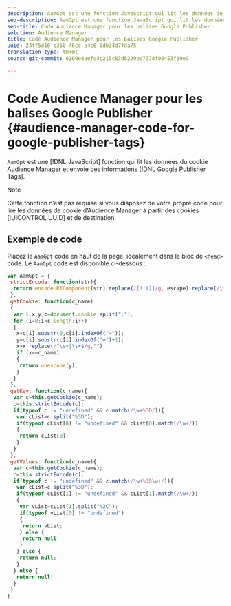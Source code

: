 ```yaml
---
description: AamGpt est une fonction JavaScript qui lit les données de cookie Audience Manager et envoie ces informations aux balises Google Publisher.
seo-description: AamGpt est une fonction JavaScript qui lit les données de cookie Audience Manager et envoie ces informations aux balises Google Publisher.
seo-title: Code Audience Manager pour les balises Google Publisher
solution: Audience Manager
title: Code Audience Manager pour les balises Google Publisher
uuid: 24ff5d16-b360-46cc-a4c6-6db34d7fda75
translation-type: tm+mt
source-git-commit: 6169e8aefc4c215c83d6229be7378f90453f19e9

---
```



# Code Audience Manager pour les balises Google Publisher {#audience-manager-code-for-google-publisher-tags}

`AamGpt` est une [!DNL JavaScript] fonction qui lit les données du cookie Audience Manager et envoie ces informations [!DNL Google Publisher Tags].

>[!NOTE]
>
>Cette fonction n’est pas requise si vous disposez de votre propre code pour lire les données de cookie d’Audience Manager à partir des cookies [!UICONTROL UUID] et de destination.

## Exemple de code

Placez le `AamGpt` code en haut de la page, idéalement dans le bloc de `<head>` code. Le `AamGpt` code est disponible ci-dessous :

```js
var AamGpt = {  
 strictEncode: function(str){ 
  return encodeURIComponent(str).replace(/[!'()]/g, escape).replace(/\*/g, "%2A"); 
 }, 
 getCookie: function(c_name) 
 { 
  var i,x,y,c=document.cookie.split(";"); 
  for (i=0;i<c.length;i++) 
  { 
   x=c[i].substr(0,c[i].indexOf("=")); 
   y=c[i].substr(c[i].indexOf("=")+1); 
   x=x.replace(/^\s+|\s+$/g,""); 
   if (x==c_name) 
   { 
    return unescape(y); 
   } 
  } 
 }, 
 getKey: function(c_name){ 
  var c=this.getCookie(c_name); 
  c=this.strictEncode(c); 
  if(typeof c != "undefined" && c.match(/\w+%3D/)){ 
   var cList=c.split("%3D"); 
   if(typeof cList[0] != "undefined" && cList[0].match(/\w+/)) 
   { 
    return cList[0]; 
   } 
  }  
 }, 
 getValues: function(c_name){ 
  var c=this.getCookie(c_name); 
  c=this.strictEncode(c); 
  if(typeof c != "undefined" && c.match(/\w+%3D\w+/)){ 
   var cList=c.split("%3D"); 
   if(typeof cList[1] != "undefined" && cList[1].match(/\w+/)) 
   { 
    var vList=cList[1].split("%2C"); 
    if(typeof vList[0] != "undefined") 
    { 
     return vList; 
    } else { 
     return null; 
    }    
   } else { 
    return null; 
   } 
  } else { 
   return null; 
  } 
 } 
};
```
